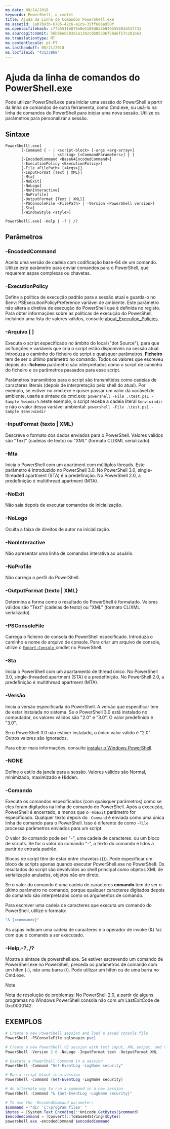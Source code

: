 ```yaml
---
ms.date: 08/14/2018
keywords: PowerShell, o cmdlet
title: Ajuda da Linha de Comandos PowerShell.exe
ms.assetid: 1ab7b93b-6785-42c6-a1c9-35ff686a958f
ms.openlocfilehash: c7f35511e876e8e5189d8a2b949555603d43f731
ms.sourcegitcommit: 56b9be8503a5a1342c0b85b36f5ba6f57c281b63
ms.translationtype: MT
ms.contentlocale: pt-PT
ms.lasthandoff: 08/21/2018
ms.locfileid: "43133868"
---
```

# <a name="powershellexe-command-line-help"></a>Ajuda da linha de comandos do PowerShell.exe

Pode utilizar PowerShell.exe para iniciar uma sessão do PowerShell a partir da linha de comandos de outra ferramenta, como Cmd.exe, ou usá-lo na linha de comandos do PowerShell para iniciar uma nova sessão. Utilize os parâmetros para personalizar a sessão.

## <a name="syntax"></a>Sintaxe

```syntax
PowerShell[.exe]
       [-Command { - | <script-block> [-args <arg-array>]
                     | <string> [<CommandParameters>] } ]
       [-EncodedCommand <Base64EncodedCommand>]
       [-ExecutionPolicy <ExecutionPolicy>]
       [-File <FilePath> [<Args>]]
       [-InputFormat {Text | XML}]
       [-Mta]
       [-NoExit]
       [-NoLogo]
       [-NonInteractive]
       [-NoProfile]
       [-OutputFormat {Text | XML}]
       [-PSConsoleFile <FilePath> | -Version <PowerShell version>]
       [-Sta]
       [-WindowStyle <style>]

PowerShell[.exe] -Help | -? | /?
```

## <a name="parameters"></a>Parâmetros

### <a name="-encodedcommand-base64encodedcommand"></a>-EncodedCommand <Base64EncodedCommand>

Aceita uma versão de cadeia com codificação base-64 de um comando. Utilize este parâmetro para enviar comandos para o PowerShell, que requerem aspas complexas ou chavetas.

### <a name="-executionpolicy-executionpolicy"></a>-ExecutionPolicy <ExecutionPolicy>

Define a política de execução padrão para a sessão atual e guarda-o no $env: PSExecutionPolicyPreference variável de ambiente. Este parâmetro não altera a diretiva de execução do PowerShell que é definida no registo. Para obter informações sobre as políticas de execução do PowerShell, incluindo uma lista de valores válidos, consulte [about_Execution_Policies](/powershell/module/microsoft.powershell.core/about/about_execution_policies).

### <a name="-file-filepath-parameters"></a>-Arquivo <FilePath> \[ <Parameters>]

Executa o script especificado no âmbito do local ("dot Source"), para que as funções e variáveis que cria o script estão disponíveis na sessão atual. Introduza o caminho do ficheiro de script e quaisquer parâmetros. **Ficheiro** tem de ser o último parâmetro no comando. Todos os valores que escreveu depois do **-ficheiro** parâmetro são interpretados como o script de caminho do ficheiro e os parâmetros passados para esse script.

Parâmetros transmitidos para o script são transmitidos como cadeias de caracteres literais (depois de interpretação pelo shell do atual). Por exemplo, se estiver no cmd.exe e quiser passar um valor da variável de ambiente, usaria a sintaxe de cmd.exe: `powershell -File .\test.ps1 -Sample %windir%` neste exemplo, o script recebe a cadeia literal `$env:windir` e não o valor dessa variável ambiental: `powershell -File .\test.ps1 -Sample $env:windir`

### <a name="-inputformat-text--xml"></a>\-InputFormat {texto | XML}

Descreve o formato dos dados enviados para o PowerShell. Valores válidos são "Text" (cadeias de texto) ou "XML" (formato CLIXML serializado).

### <a name="-mta"></a>-Mta

Inicia o PowerShell com um apartment com múltiplos threads. Este parâmetro é introduzido no PowerShell 3.0. No PowerShell 3.0, single-threaded apartment (STA) é a predefinição. No PowerShell 2.0, a predefinição é multithread apartment (MTA).

### <a name="-noexit"></a>-NoExit

Não saia depois de executar comandos de inicialização.

### <a name="-nologo"></a>-NoLogo

Oculta a faixa de direitos de autor na inicialização.

### <a name="-noninteractive"></a>-NonInteractive

Não apresentar uma linha de comandos interativa ao usuário.

### <a name="-noprofile"></a>-NoProfile

Não carrega o perfil do PowerShell.

### <a name="-outputformat-text--xml"></a>-OutputFormat {texto | XML}

Determina a forma como o resultado do PowerShell é formatado. Valores válidos são "Text" (cadeias de texto) ou "XML" (formato CLIXML serializado).

### <a name="-psconsolefile-filepath"></a>-PSConsoleFile <FilePath>

Carrega o ficheiro de consola do PowerShell especificado. Introduza o caminho e nome do arquivo de console. Para criar um arquivo de console, utilize o [ `Export-Console` ](/powershell/module/Microsoft.PowerShell.Core/Export-Console) cmdlet no PowerShell.

### <a name="-sta"></a>-Sta

Inicia o PowerShell com um apartamento de thread único. No PowerShell 3.0, single-threaded apartment (STA) é a predefinição. No PowerShell 2.0, a predefinição é multithread apartment (MTA).

### <a name="-version-powershell-version"></a>-Versão <PowerShell Version>

Inicia a versão especificada do PowerShell. A versão que especificar tem de estar instalada no sistema. Se o PowerShell 3.0 está instalado no computador, os valores válidos são "2.0" e "3.0". O valor predefinido é "3.0".

Se o PowerShell 3.0 não estiver instalado, o único valor válido é "2.0". Outros valores são ignorados.

Para obter mais informações, consulte [instalar o Windows PowerShell](../../setup/installing-windows-powershell.md).

### <a name="-windowstyle-window-style"></a>-NONE <Window style>

Define o estilo da janela para a sessão. Valores válidos são Normal, minimizado, maximizado e Hidden.

### <a name="-command"></a>-Comando

Executa os comandos especificados (com quaisquer parâmetros) como se eles foram digitados na linha de comando do PowerShell. Após a execução, PowerShell é encerrado, a menos que o `-NoExit` parâmetro for especificado.
Qualquer texto depois do `-Command` é enviada como uma única linha de comando para o PowerShell. Isso é diferente de como `-File` processa parâmetros enviados para um script.

O valor do comando pode ser "-", uma cadeia de caracteres. ou um bloco de scripts. Se for o valor do comando "-", o texto do comando é lidos a partir de entrada padrão.

Blocos de script têm de estar entre chavetas ({}). Pode especificar um bloco de scripts apenas quando executar PowerShell.exe no PowerShell. Os resultados do script são devolvidos ao shell principal como objetos XML de serialização anulados, objetos não em direto.

Se o valor do comando é uma cadeia de caracteres **comando** tem de ser o último parâmetro no comando, porque qualquer caracteres digitados depois do comando são interpretados como os argumentos de comando.

Para escrever uma cadeia de caracteres que executa um comando do PowerShell, utilize o formato:

```powershell
"& {<command>}"
```

As aspas indicam uma cadeia de caracteres e o operador de invoke (&) faz com que o comando a ser executado.

### <a name="-help---"></a>-Help,-?, /?

Mostra a sintaxe de powershell.exe. Se estiver escrevendo um comando de PowerShell.exe no PowerShell, preceda os parâmetros de comando com um hífen (-), não uma barra (/). Pode utilizar um hífen ou de uma barra no Cmd.exe.

> [!NOTE]
> Nota de resolução de problemas: No PowerShell 2.0, a partir de alguns programas no Windows PowerShell consola não com um LastExitCode de 0xc0000142.

## <a name="examples"></a>EXEMPLOS

```powershell
# Create a new PowerShell session and load a saved console file
PowerShell -PSConsoleFile sqlsnapin.psc1

# Create a new PowerShell V2 session with text input, XML output, and no logo
PowerShell -Version 2.0 -NoLogo -InputFormat text -OutputFormat XML

# Execute a PowerShell Command in a session
PowerShell -Command "Get-EventLog -LogName security"

# Run a script block in a session
PowerShell -Command {Get-EventLog -LogName security}

# An alternate way to run a command in a new session
PowerShell -Command "& {Get-EventLog -LogName security}"

# To use the -EncodedCommand parameter:
$command = "dir 'c:\program files' "
$bytes = [System.Text.Encoding]::Unicode.GetBytes($command)
$encodedCommand = [Convert]::ToBase64String($bytes)
powershell.exe -encodedCommand $encodedCommand
```
